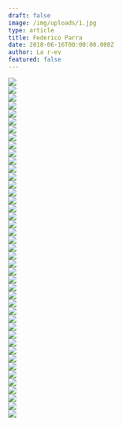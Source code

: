 ```yaml
---
draft: false
image: /img/uploads/1.jpg
type: article
title: Federico Parra
date: 2018-06-16T00:00:00.000Z
author: La r-ev
featured: false
---
```

<div><img src="/img/uploads/port_fedex_25.jpg"></div>

<div><img src="/img/uploads/port_fedex_19.jpg"></div>

<div><img src="/img/uploads/port_fedex_12.jpg"></div>

<div><img src="/img/uploads/port_fedex_40.jpg"></div>

<div><img src="/img/uploads/4.jpg"></div>

<div><img src="/img/uploads/3.jpg"></div>

<div><img src="/img/uploads/6.jpg"></div>

<div><img src="/img/uploads/port_fedex_9.jpg"></div>

<div><img src="/img/uploads/port_fedex_23.jpg"></div>

<div><img src="/img/uploads/port_fedex_29.jpg"></div>

<div><img src="/img/uploads/port_fedex_10.jpg"></div>

<div><img src="/img/uploads/port_fedex_26.jpg"></div>

<div><img src="/img/uploads/port_fedex_20.jpg"></div>

<div><img src="/img/uploads/7.jpg"></div>

<div><img src="/img/uploads/port_fedex_38.jpg"></div>

<div><img src="/img/uploads/port_fedex_24.jpg"></div>

<div><img src="/img/uploads/port_fedex_8.jpg"></div>

<div><img src="/img/uploads/port_fedex_28.jpg"></div>

<div><img src="/img/uploads/2.jpg"></div>

<div><img src="/img/uploads/port_fedex_14.jpg"></div>

<div><img src="/img/uploads/9.jpg"></div>

<div><img src="/img/uploads/5.jpg"></div>

<div><img src="/img/uploads/port_fedex_43.jpg"></div>

<div><img src="/img/uploads/port_fedex_21.jpg"></div>

<div><img src="/img/uploads/port_fedex_22.jpg"></div>

<div><img src="/img/uploads/port_fedex_35.jpg"></div>

<div><img src="/img/uploads/port_fedex_32.jpg"></div>

<div><img src="/img/uploads/port_fedex_2_2.jpg"></div>

<div><img src="/img/uploads/port_fedex_42.jpg"></div>

<div><img src="/img/uploads/8.jpg"></div>

<div><img src="/img/uploads/port_fedex_3.jpg"></div>

<div><img src="/img/uploads/port_fedex_11_2.jpg"></div>

<div><img src="/img/uploads/port_fedex_13.jpg"></div>

<div><img src="/img/uploads/port_fedex_7.jpg"></div>

<div><img src="/img/uploads/port_fedex_5.jpg"></div>

<div><img src="/img/uploads/port_fedex_30.jpg"></div>

<div><img src="/img/uploads/port_fedex_31.jpg"></div>

<div><img src="/img/uploads/port_fedex_34.jpg"></div>

<div><img src="/img/uploads/port_fedex_27.jpg"></div>

<div><img src="/img/uploads/port_fedex_39.jpg"></div>

<div><img src="/img/uploads/port_fedex_41.jpg"></div>

<div><img src="/img/uploads/port_fedex_33.jpg"></div>

<div><img src="/img/uploads/1.jpg"></div>
